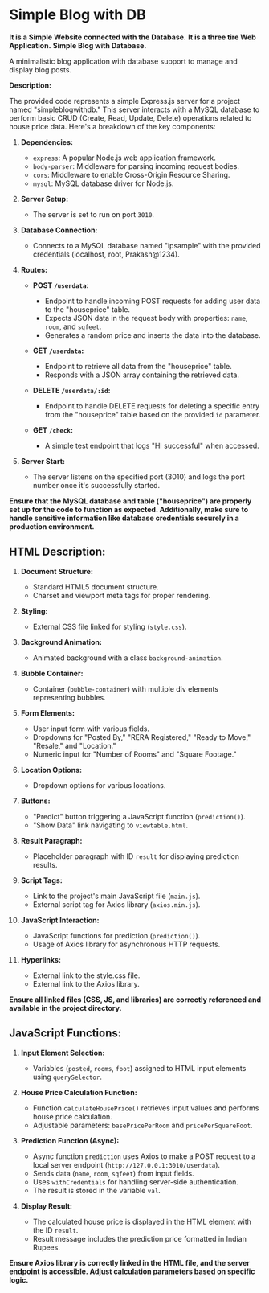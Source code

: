 # **Simple Blog with DB** 

 **It is a Simple Website connected with the Database.**
 **It is a three tire Web Application.**
 **Simple Blog with Database.**

A minimalistic blog application with database support to manage and display blog posts.

**Description:**

The provided code represents a simple Express.js server for a project named "simpleblogwithdb." This server interacts with a MySQL database to perform basic CRUD (Create, Read, Update, Delete) operations related to house price data. Here's a breakdown of the key components:

1. **Dependencies:**
   - `express`: A popular Node.js web application framework.
   - `body-parser`: Middleware for parsing incoming request bodies.
   - `cors`: Middleware to enable Cross-Origin Resource Sharing.
   - `mysql`: MySQL database driver for Node.js.

2. **Server Setup:**
   - The server is set to run on port `3010`.

3. **Database Connection:**
   - Connects to a MySQL database named "ipsample" with the provided credentials (localhost, root, Prakash@1234).

4. **Routes:**
   - **POST `/userdata`:**
     - Endpoint to handle incoming POST requests for adding user data to the "houseprice" table.
     - Expects JSON data in the request body with properties: `name`, `room`, and `sqfeet`.
     - Generates a random price and inserts the data into the database.

   - **GET `/userdata`:**
     - Endpoint to retrieve all data from the "houseprice" table.
     - Responds with a JSON array containing the retrieved data.

   - **DELETE `/userdata/:id`:**
     - Endpoint to handle DELETE requests for deleting a specific entry from the "houseprice" table based on the provided `id` parameter.

   - **GET `/check`:**
     - A simple test endpoint that logs "HI successful" when accessed.

5. **Server Start:**
   - The server listens on the specified port (3010) and logs the port number once it's successfully started.

**Ensure that the MySQL database and table ("houseprice") are properly set up for the code to function as expected. Additionally, make sure to handle sensitive information like database credentials securely in a production environment.**

## **HTML Description:**

1. **Document Structure:**
   - Standard HTML5 document structure.
   - Charset and viewport meta tags for proper rendering.

2. **Styling:**
   - External CSS file linked for styling (`style.css`).

3. **Background Animation:**
   - Animated background with a class `background-animation`.

4. **Bubble Container:**
   - Container (`bubble-container`) with multiple div elements representing bubbles.

5. **Form Elements:**
   - User input form with various fields.
   - Dropdowns for "Posted By," "RERA Registered," "Ready to Move," "Resale," and "Location."
   - Numeric input for "Number of Rooms" and "Square Footage."

6. **Location Options:**
   - Dropdown options for various locations.

7. **Buttons:**
   - "Predict" button triggering a JavaScript function (`prediction()`).
   - "Show Data" link navigating to `viewtable.html`.

8. **Result Paragraph:**
   - Placeholder paragraph with ID `result` for displaying prediction results.

9. **Script Tags:**
   - Link to the project's main JavaScript file (`main.js`).
   - External script tag for Axios library (`axios.min.js`).

10. **JavaScript Interaction:**
    - JavaScript functions for prediction (`prediction()`).
    - Usage of Axios library for asynchronous HTTP requests.

11. **Hyperlinks:**
    - External link to the style.css file.
    - External link to the Axios library.

**Ensure all linked files (CSS, JS, and libraries) are correctly referenced and available in the project directory.**


## **JavaScript Functions:**

1. **Input Element Selection:**
   - Variables (`posted`, `rooms`, `foot`) assigned to HTML input elements using `querySelector`.

2. **House Price Calculation Function:**
   - Function `calculateHousePrice()` retrieves input values and performs house price calculation.
   - Adjustable parameters: `basePricePerRoom` and `pricePerSquareFoot`.

3. **Prediction Function (Async):**
   - Async function `prediction` uses Axios to make a POST request to a local server endpoint (`http://127.0.0.1:3010/userdata`).
   - Sends data (`name`, `room`, `sqfeet`) from input fields.
   - Uses `withCredentials` for handling server-side authentication.
   - The result is stored in the variable `val`.

4. **Display Result:**
   - The calculated house price is displayed in the HTML element with the ID `result`.
   - Result message includes the prediction price formatted in Indian Rupees.

**Ensure Axios library is correctly linked in the HTML file, and the server endpoint is accessible. Adjust calculation parameters based on specific logic.**
